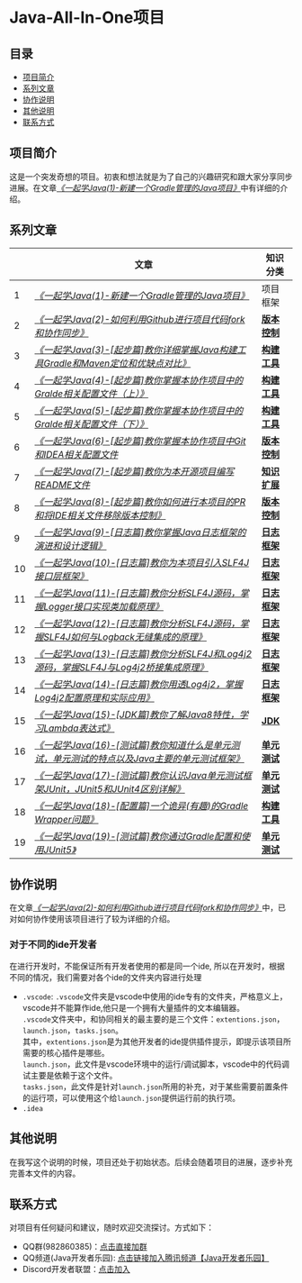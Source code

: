 # Java-All-In-One项目

## 目录
- [项目简介](#项目简介)
- [系列文章](#系列文章)
- [协作说明](#协作说明)
- [其他说明](#其他说明)
- [联系方式](#联系方式)

## 项目简介

这是一个突发奇想的项目。初衷和想法就是为了自己的兴趣研究和跟大家分享同步进展。在文章[*《一起学Java(1)-新建一个Gradle管理的Java项目》*](https://www.coderli.com/java-go-1-new-gradle-project/)中有详细的介绍。

## 系列文章

|    | 文章                                                                                                                                | 知识分类                                                                         | 
|----|-----------------------------------------------------------------------------------------------------------------------------------|------------------------------------------------------------------------------|
| 1  | [*《一起学Java(1)-新建一个Gradle管理的Java项目》*](https://www.coderli.com/java-go-1-new-gradle-project/)                                       | 项目框架                                                                         |
| 2  | [*《一起学Java(2)-如何利用Github进行项目代码fork和协作同步》*](https://www.coderli.com/java-go-2-how-to-work-on-github/)                              | [**版本控制**](https://www.coderli.com/tags/git/)                                |
| 3  | [*《一起学Java(3)-[起步篇]教你详细掌握Java构建工具Gradle和Maven定位和优缺点对比》*](https://www.coderli.com/java-go-3-gradle-vs-maven/)                      | [**构建工具**](https://www.coderli.com/tags/gradle/)                             |
| 4  | [*《一起学Java(4)-[起步篇]教你掌握本协作项目中的Gralde相关配置文件（上）》*](https://www.coderli.com/java-go-4-project-config-files-intro-gradle-one/)        | [**构建工具**](https://www.coderli.com/tags/gradle/)                             |
| 5  | [*《一起学Java(5)-[起步篇]教你掌握本协作项目中的Gralde相关配置文件（下）》*](https://www.coderli.com/java-go-5-project-config-files-intro-gradle-two/)        | [**构建工具**](https://www.coderli.com/tags/gradle/)                             |
| 6  | [*《一起学Java(6)-[起步篇]教你掌握本协作项目中Git和IDEA相关配置文件*](https://www.coderli.com/java-go-6-project-config-files-intro-git-idea/)             | [**版本控制**](https://www.coderli.com/tags/git/)                                |
| 7  | [*《一起学Java(7)-[起步篇]教你为本开源项目编写README文件*](https://www.coderli.com/java-go-7-write-readme-for-the-project/)                          | [**知识扩展**](https://www.coderli.com/categories/%E7%9F%A5%E8%AF%86%E6%89%A9%E5%B1%95/) |
| 8  | [*《一起学Java(8)-[起步篇]教你如何进行本项目的PR和将IDE相关文件移除版本控制》*](https://www.coderli.com/java-go-8-first-pr-and-remove-all-ide-files/)           | [**版本控制**](https://www.coderli.com/tags/git/)                                |
| 9  | [*《一起学Java(9)-[日志篇]教你掌握Java日志框架的演进和设计逻辑》*](https://www.coderli.com/java-go-9-import-log-one/)                                     | [**日志框架**](https://www.coderli.com/tags/log/)                                |
| 10 | [*《一起学Java(10)-[日志篇]教你为本项目引入SLF4J接口层框架》*](https://www.coderli.com/java-go-10-import-log-two/)                                     | [**日志框架**](https://www.coderli.com/tags/log/)                                |
| 11 | [*《一起学Java(11)-[日志篇]教你分析SLF4J源码，掌握Logger接口实现类加载原理》*](https://www.coderli.com/java-go-11-import-log-three/)                        | [**日志框架**](https://www.coderli.com/tags/log/)                                |
| 12 | [*《一起学Java(12)-[日志篇]教你分析SLF4J源码，掌握SLF4J如何与Logback无缝集成的原理》*](https://www.coderli.com/java-go-12-import-log-four-logback/)          | [**日志框架**](https://www.coderli.com/tags/log/)                                |
| 13 | [*《一起学Java(13)-[日志篇]教你分析SLF4J和Log4j2源码，掌握SLF4J与Log4j2桥接集成原理》*](https://www.coderli.com/java-go-13-import-log-five-log4j2-slf4j2/) | [**日志框架**](https://www.coderli.com/tags/log/)                                |
| 14 | [*《一起学Java(14)-[日志篇]教你用透Log4j2，掌握Log4j2配置原理和实际应用》*](https://www.coderli.com/java-go-14-log-six-log4j2-config/) | [**日志框架**](https://www.coderli.com/tags/log/)                                |
| 15 | [*《一起学Java(15)-[JDK篇]教你了解Java8特性，学习Lambda表达式》*](https://www.coderli.com/java-go-15-jdk-8-lambda/) | [**JDK**](https://www.coderli.com/tags/jdk/)                                 |
| 16 | [*《一起学Java(16)-[测试篇]教你知道什么是单元测试，单元测试的特点以及Java主要的单元测试框架》*](https://www.coderli.com/java-go-16-test-unittest-intro/) | [**单元测试**](https://www.coderli.com/tags/%E5%8D%95%E5%85%83%E6%B5%8B%E8%AF%95/) |
| 17 | [*《一起学Java(17)-[测试篇]教你认识Java单元测试框架JUnit，JUnit5和JUnit4区别详解》*](https://www.coderli.com/java-go-17-test-junit-intro/) | [**单元测试**](https://www.coderli.com/tags/%E5%8D%95%E5%85%83%E6%B5%8B%E8%AF%95/) |
| 18 | [*《一起学Java(18)-[配置篇]一个诡异(有趣)的Gradle Wrapper问题》*](https://www.coderli.com/java-go-18-gradle-wrapper-problem/) | [**构建工具**](https://www.coderli.com/tags/gradle/)|
| 19 | [*《一起学Java(19)-[测试篇]教你通过Gradle配置和使用JUnit5》*](https://www.coderli.com/java-go-19-test-junit5-config/) | [**单元测试**](https://www.coderli.com/tags/%E5%8D%95%E5%85%83%E6%B5%8B%E8%AF%95/)|

## 协作说明

在文章[*《一起学Java(2)-如何利用Github进行项目代码fork和协作同步》*](https://www.coderli.com/java-go-2-how-to-work-on-github/)中，已对如何协作使用该项目进行了较为详细的介绍。

### 对于不同的ide开发者
在进行开发时，不能保证所有开发者使用的都是同一个ide, 所以在开发时，根据不同的情况，我们需要对各个ide的文件夹内容进行处理  
- `.vscode`: `.vscode`文件夹是vscode中使用的ide专有的文件夹，严格意义上，vscode并不能算作ide,他只是一个拥有大量插件的文本编辑器。  
`.vscode`文件夹中，和协同相关的最主要的是三个文件：`extentions.json`，`launch.json`，`tasks.json`。  
其中，`extentions.json`是为其他开发者的ide提供插件提示，即提示该项目所需要的核心插件是哪些。  
`launch.json`，此文件是vscode环境中的运行/调试脚本，vscode中的代码调试主要是依赖于这个文件。  
`tasks.json`，此文件是针对`launch.json`所用的补充，对于某些需要前置条件的运行项，可以使用这个给`launch.json`提供运行前的执行项。  
- `.idea`  

## 其他说明

在我写这个说明的时候，项目还处于初始状态。后续会随着项目的进展，逐步补充完善本文件的内容。

## 联系方式

对项目有任何疑问和建议，随时欢迎交流探讨。方式如下：

- QQ群(982860385)：[点击直接加群](https://qm.qq.com/q/qwy4BSW9La)
- QQ频道(Java开发者乐园): [点击链接加入腾讯频道【Java开发者乐园】](https://pd.qq.com/s/dzb1xn6cd)
- Discord开发者联盟：[点击加入](https://discord.gg/x7fKGkE3zB)
